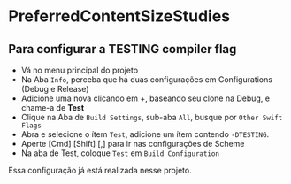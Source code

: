 # PreferredContentSizeStudies

## Para configurar a TESTING compiler flag
* Vá no menu principal do projeto
* Na Aba `Info`, perceba que há duas configurações em Configurations (Debug e Release) 
* Adicione uma nova clicando em +, baseando seu clone na Debug, e chame-a de **Test**
* Clique na Aba de `Build Settings`, sub-aba `All`, busque por `Other Swift Flags`
* Abra e selecione o ítem `Test`, adicione um ítem contendo `-DTESTING`.
* Aperte [Cmd] [Shift] [,] para ir nas configurações de Scheme
* Na aba de Test, coloque `Test` em `Build Configuration`

Essa configuração já está realizada nesse projeto.
